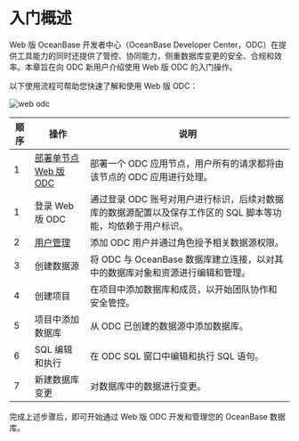 # 入门概述 

Web 版 OceanBase 开发者中心（OceanBase Developer Center，ODC）在提供工具能力的同时还提供了管控、协同能力，侧重数据库变更的安全、合规和效率。本章旨在向 ODC 新用户介绍使用 Web 版 ODC 的入门操作。​

以下使用流程可帮助您快速了解和使用 Web 版 ODC：

![web odc](https://obbusiness-private.oss-cn-shanghai.aliyuncs.com/doc/img/odc/420/webodc%20quickstart1.png)

| 顺序 | 操作 | 说明 |
| ------ | ------ | ------ |
| 1 | [部署单节点 Web 版 ODC](../200.web-odc-quickstart/200.quickstart-deployment-odc.md) |部署一个 ODC 应用节点，用户所有的请求都将由该节点的 ODC 应用进行处理。|
| 1 | 登录 Web 版 ODC |通过登录 ODC 账号对用户进行标识，后续对数据库的数据源配置以及保存工作区的 SQL 脚本等功能，均依赖于用户标识。|
| 2 | [用户管理](300.quickstart-using-web-odc.md) |添加 ODC 用户并通过角色授予相关数据源权限。​|
| 3 | 创建数据源 |将 ODC 与 OceanBase 数据库建立连接，以对其中的数据库对象和资源进行编辑和管理。|
| 4 | 创建项目 |在项目中添加数据库和成员，以开始团队协作和安全管控。|
| 5 | 项目中添加数据库 |​从 ODC 已创建的数据源中添加数据库。|
| 6 | SQL 编辑和执行 |在 ODC SQL 窗口中编辑和执行 SQL 语句。​|
| 7 | 新建数据库变更 |对数据库中的数据进行变更。​|


完成上述步骤后，即可开始通过 Web 版 ODC 开发和管理您的 OceanBase 数据库。
